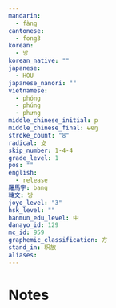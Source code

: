 ```yaml
---
mandarin:
  - fàng
cantonese:
  - fong3
korean:
  - 방
korean_native: ""
japanese:
  - HOU
japanese_nanori: ""
vietnamese:
  - phóng
  - phúng
  - phưng
middle_chinese_initial: p
middle_chinese_final: ʉɐŋ
stroke_count: "8"
radical: 攴
skip_number: 1-4-4
grade_level: 1
pos: ""
english:
  - release
羅馬字: bang
韓文: 방
joyo_level: "3"
hsk_level: ""
hanmun_edu_level: 中
danayo_id: 129
mc_id: 959
graphemic_classification: 方
stand_in: 釈放
aliases:
---
```


# Notes
